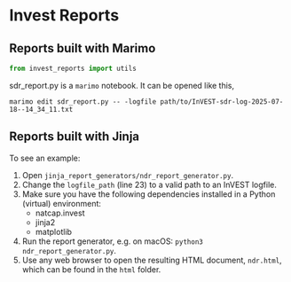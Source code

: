 # Invest Reports

## Reports built with Marimo
```python
from invest_reports import utils
```

sdr_report.py is a `marimo` notebook. It can be opened like this,

`marimo edit sdr_report.py -- -logfile path/to/InVEST-sdr-log-2025-07-18--14_34_11.txt`

## Reports built with Jinja
To see an example:
1. Open `jinja_report_generators/ndr_report_generator.py`.
2. Change the `logfile_path` (line 23) to a valid path to an InVEST logfile.
3. Make sure you have the following dependencies installed in a Python (virtual) environment:
    - natcap.invest
    - jinja2
    - matplotlib
4. Run the report generator, e.g. on macOS: `python3 ndr_report_generator.py`.
5. Use any web browser to open the resulting HTML document, `ndr.html`, which can be found in the `html` folder.
